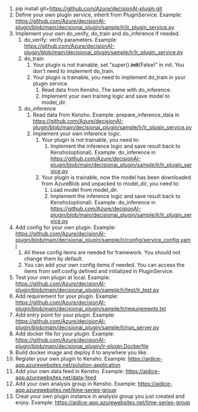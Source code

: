 1. pip install git+https://github.com/Azure/decisionAI-plugin.git
2. Define your own plugin service, inherit from PluginService. Example: <https://github.com/Azure/decisionAI-plugin/blob/main/decisionai_plugin/sample/lr/lr_plugin_service.py>
3. Implement your own do_verify, do_train and do_inference if needed. 
   1. do_verify: verify parameters. Example: <https://github.com/Azure/decisionAI-plugin/blob/main/decisionai_plugin/sample/lr/lr_plugin_service.py>
   2. do_train
      1. Your plugin is not trainable, set "super().__init__(False)" in init. You don't need to implement do_train.
      2. Your plugin is trainable, you need to implement do_train in your plugin service.
         1. Read data from Kensho. The same with do_inference.
         2. Implement your own training logic and save model to model_dir.
   3. do_inference
      1. Read data from Kensho. Example: prepare_inference_data in <https://github.com/Azure/decisionAI-plugin/blob/main/decisionai_plugin/sample/lr/lr_plugin_service.py>
      2. Implement your own inference logic.
         1. Your plugin is not trainable, you need to:
            1. Implement the inference logic and save result back to Kensho(optional). Example: do_inference in <https://github.com/Azure/decisionAI-plugin/blob/main/decisionai_plugin/sample/lr/lr_plugin_service.py>
         2. Your plugin is trainable, now the model has been downloaded from AzureBlob and unpacked to model_dir, you need to:
            1. Load model from model_dir.
            2. Implement the inference logic and save result back to Kensho(optional). Example: do_inference in <https://github.com/Azure/decisionAI-plugin/blob/main/decisionai_plugin/sample/lr/lr_plugin_service.py>
4. Add config for your own plugin. Example: <https://github.com/Azure/decisionAI-plugin/blob/main/decisionai_plugin/sample/lr/config/service_config.yaml>
   1. All these config items are needed for framework. You should not change them by default.
   2. You can add your own config items if needed. You can access the items from self.config defined and initialized in PluginService.
5. Test your own plugin at local. Example: <https://github.com/Azure/decisionAI-plugin/blob/main/decisionai_plugin/sample/lr/test/lr_test.py>
6. Add requirement for your plugin. Example: <https://github.com/Azure/decisionAI-plugin/blob/main/decisionai_plugin/sample/lr/requirements.txt> 
7. Add entry point for your plugin. Example: <https://github.com/Azure/decisionAI-plugin/blob/main/decisionai_plugin/sample/lr/run_server.py>
8. Add docker file for your plugin. Example: <https://github.com/Azure/decisionAI-plugin/blob/main/decisionai_plugin/lr-plugin.Dockerfile>
9. Build docker image and deploy it to anywhere you like.
10. Register your own plugin to Kensho. Example: <https://aidice-app.azurewebsites.net/solution-application>
11. Add your own data feed in Kensho. Example: <https://aidice-app.azurewebsites.net/data-feed>
12. Add your own analysis group in Kensho. Example: <https://aidice-app.azurewebsites.net/time-series-group>
13. Creat your own plugin instance in analysis group you just created and enjoy. Example: <https://aidice-app.azurewebsites.net/time-series-group>
